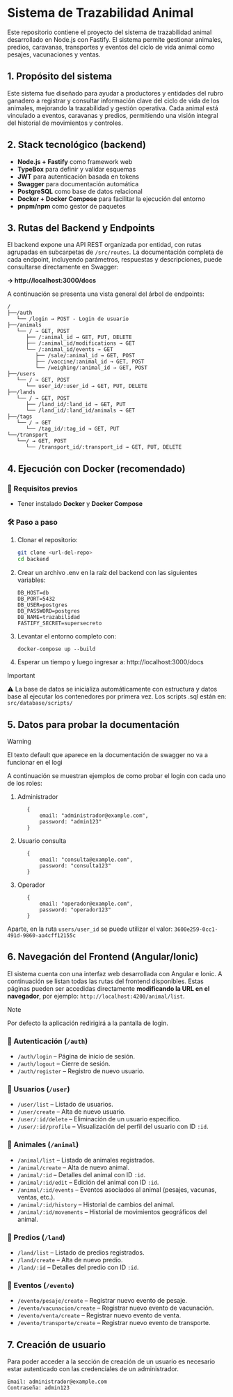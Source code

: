 # Sistema de Trazabilidad Animal

Este repositorio contiene el proyecto del sistema de trazabilidad animal desarrollado en Node.js con Fastify. El sistema permite gestionar animales, predios, caravanas, transportes y eventos del ciclo de vida animal como pesajes, vacunaciones y ventas.

## 1. Propósito del sistema

Este sistema fue diseñado para ayudar a productores y entidades del rubro ganadero a registrar y consultar información clave del ciclo de vida de los animales, mejorando la trazabilidad y gestión operativa. Cada animal está vinculado a eventos, caravanas y predios, permitiendo una visión integral del historial de movimientos y controles.

## 2. Stack tecnológico (backend)

- **Node.js + Fastify** como framework web
- **TypeBox** para definir y validar esquemas
- **JWT** para autenticación basada en tokens
- **Swagger** para documentación automática
- **PostgreSQL** como base de datos relacional
- **Docker + Docker Compose** para facilitar la ejecución del entorno
- **pnpm/npm** como gestor de paquetes

## 3. Rutas del Backend y Endpoints

El backend expone una API REST organizada por entidad, con rutas agrupadas en subcarpetas de `/src/routes`. La documentación completa de cada endpoint, incluyendo parámetros, respuestas y descripciones, puede consultarse directamente en Swagger:

**→ http://localhost:3000/docs**

A continuación se presenta una vista general del árbol de endpoints:

```
/
├──/auth
   └── /login → POST - Login de usuario
├──/animals
   └── / → GET, POST
      ├── /:animal_id → GET, PUT, DELETE
      ├── /:animal_id/modifications → GET
      └── /:animal_id/events → GET
         ├── /sale/:animal_id → GET, POST
         ├── /vaccine/:animal_id → GET, POST
         └── /weighing/:animal_id → GET, POST
├──/users
   └── / → GET, POST
      └── user_id/:user_id → GET, PUT, DELETE
├──/lands
   └── / → GET, POST
      ├── /land_id/:land_id → GET, PUT
      └── /land_id/:land_id/animals → GET
├──/tags
   └── / → GET
      └── /tag_id/:tag_id → GET, PUT
└──/transport
   └──/ → GET, POST
      └── /transport_id/:transport_id → GET, PUT, DELETE
```

## 4. Ejecución con Docker (recomendado)

### 🐳 Requisitos previos

- Tener instalado **Docker** y **Docker Compose**

### 🛠️ Paso a paso

1. Clonar el repositorio:

   ```bash
   git clone <url-del-repo>
   cd backend

   ```

2. Crear un archivo .env en la raíz del backend con las siguientes variables:

   ```
   DB_HOST=db
   DB_PORT=5432
   DB_USER=postgres
   DB_PASSWORD=postgres
   DB_NAME=trazabilidad
   FASTIFY_SECRET=supersecreto
   ```

3. Levantar el entorno completo con:

   ```
   docker-compose up --build
   ```

4. Esperar un tiempo y luego ingresar a:
   http://localhost:3000/docs

> [!IMPORTANT]
> ⚠️ La base de datos se inicializa automáticamente con estructura y datos base al ejecutar los contenedores por primera vez. Los scripts .sql están en: `src/database/scripts/`

## 5. Datos para probar la documentación

> [!WARNING]
> El texto default que aparece en la documentación de swagger no va a funcionar en el logi

A continuación se muestran ejemplos de como probar el login con cada uno de los roles:

1. Administrador
   ```
      {
          email: "administrador@example.com",
          password: "admin123"
      }
   ```
2. Usuario consulta
   ```
      {
          email: "consulta@example.com",
          password: "consulta123"
      }
   ```
3. Operador
   ```
      {
          email: "operador@example.com",
          password: "operador123"
      }
   ```

Aparte, en la ruta `users/user_id` se puede utilizar el valor: `3600e259-0cc1-491d-9860-aa4cff12155c`


## 6. Navegación del Frontend (Angular/Ionic)

El sistema cuenta con una interfaz web desarrollada con Angular e Ionic. A continuación se listan todas las rutas del frontend disponibles. Estas páginas pueden ser accedidas directamente **modificando la URL en el navegador**, por ejemplo: `http://localhost:4200/animal/list`.

>[!NOTE]
> Por defecto la aplicación redirigirá a la pantalla de login.

### 🔐 Autenticación (`/auth`)

* `/auth/login` – Página de inicio de sesión.
* `/auth/logout` – Cierre de sesión.
* `/auth/register` – Registro de nuevo usuario.

### 👤 Usuarios (`/user`)

* `/user/list` – Listado de usuarios.
* `/user/create` – Alta de nuevo usuario.
* `/user/:id/delete` – Eliminación de un usuario específico.
* `/user/:id/profile` – Visualización del perfil del usuario con ID `:id`.

### 🐄 Animales (`/animal`)

* `/animal/list` – Listado de animales registrados.
* `/animal/create` – Alta de nuevo animal.
* `/animal/:id` – Detalles del animal con ID `:id`.
* `/animal/:id/edit` – Edición del animal con ID `:id`.
* `/animal/:id/events` – Eventos asociados al animal (pesajes, vacunas, ventas, etc.).
* `/animal/:id/history` – Historial de cambios del animal.
* `/animal/:id/movements` – Historial de movimientos geográficos del animal.

### 🌾 Predios (`/land`)

* `/land/list` – Listado de predios registrados.
* `/land/create` – Alta de nuevo predio.
* `/land/:id` – Detalles del predio con ID `:id`.

### 📅 Eventos (`/evento`)

* `/evento/pesaje/create` – Registrar nuevo evento de pesaje.
* `/evento/vacunacion/create` – Registrar nuevo evento de vacunación.
* `/evento/venta/create` – Registrar nuevo evento de venta.
* `/evento/transporte/create` – Registrar nuevo evento de transporte.

## 7. Creación de usuario
Para poder acceder a la sección de creación de un usuario es necesario estar autenticado con las credenciales de un administrador.

```
Email: administrador@example.com
Contraseña: admin123
```
